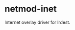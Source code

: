 <!--
SPDX-FileCopyrightText: 2019-2022 Katharina Fey <kookie@spacekookie.de>

SPDX-License-Identifier: AGPL-3.0-or-later WITH LicenseRef-AppStore
-->

# netmod-inet

Internet overlay driver for Irdest.
